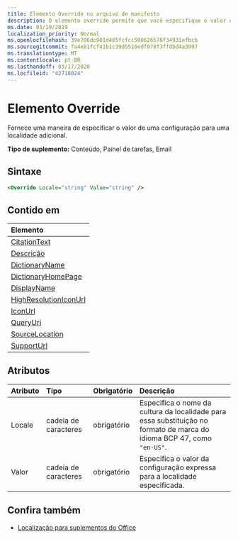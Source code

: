 ```yaml
---
title: Elemento Override no arquivo de manifesto
description: O elemento override permite que você especifique o valor de uma configuração para uma localidade adicional.
ms.date: 03/19/2019
localization_priority: Normal
ms.openlocfilehash: 39e706dc981d405fcfcc508626578f34931efbcb
ms.sourcegitcommit: fa4e81fcf41b1c39d5516edf078f3ffdbd4a3997
ms.translationtype: MT
ms.contentlocale: pt-BR
ms.lasthandoff: 03/17/2020
ms.locfileid: "42718024"
---
```

# <a name="override-element"></a>Elemento Override

Fornece uma maneira de especificar o valor de uma configuração para uma localidade adicional.

**Tipo de suplemento:** Conteúdo, Painel de tarefas, Email

## <a name="syntax"></a>Sintaxe

```XML
<Override Locale="string" Value="string" />
```

## <a name="contained-in"></a>Contido em

|**Elemento**|
|:-----|
|[CitationText](citationtext.md)|
|[Descrição](description.md)|
|[DictionaryName](dictionaryname.md)|
|[DictionaryHomePage](dictionaryhomepage.md)|
|[DisplayName](displayname.md)|
|[HighResolutionIconUrl](highresolutioniconurl.md)|
|[IconUrl](iconurl.md)|
|[QueryUri](queryuri.md)|
|[SourceLocation](sourcelocation.md)|
|[SupportUrl](supporturl.md)|

## <a name="attributes"></a>Atributos

|**Atributo**|**Tipo**|**Obrigatório**|**Descrição**|
|:-----|:-----|:-----|:-----|
|Locale|cadeia de caracteres|obrigatório|Especifica o nome da cultura da localidade para essa substituição no formato de marca do idioma BCP 47, como `"en-US"`.|
|Valor|cadeia de caracteres|obrigatório|Especifica o valor da configuração expressa para a localidade especificada.|

## <a name="see-also"></a>Confira também

- [Localização para suplementos do Office](../../develop/localization.md)
